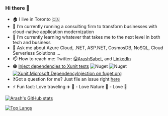 ### Hi there 👋

<!--
**Arash-Sabet/Arash-Sabet** is a ✨ _special_ ✨ repository because its `README.md` (this file) appears on your GitHub profile.

Here are some ideas to get you started:

- 🔭 I’m currently working on ...
- 🌱 I’m currently learning ...
- 👯 I’m looking to collaborate on ...
- 🤔 I’m looking for help with ...
- 💬 Ask me about ...
- 📫 How to reach me: ...
- 😄 Pronouns: ...
- ⚡ Fun fact: ...
-->

- 🏠 I live in Toronto 🇨🇦
- 🔭 I’m currently running a consulting firm to transform businesses with cloud-native application modernization
- 🌱 I’m currently learning whatever that takes me to the next level in both tech and business
- 💬 Ask me about Azure Cloud, .NET, ASP.NET, CosmosDB, NoSQL, Cloud Serverless Solutions ...
- 📫 How to reach me: Twitter: [@ArashSabet](https://twitter.com/arashsabet), and [LinkedIn](https://www.linkedin.com/in/arashsabet/)
- 🟠 [Inject dependencies to Xunit tests](https://github.com/Umplify/xunit-dependency-injection) ![Nuget](https://img.shields.io/nuget/v/Xunit.Microsoft.DependencyInjection)
![Nuget](https://img.shields.io/nuget/dt/Xunit.Microsoft.DependencyInjection)
[![Xunit.Microsoft.DependencyInjection on fuget.org](https://www.fuget.org/packages/Xunit.Microsoft.DependencyInjection/badge.svg)](https://www.fuget.org/packages/Xunit.Microsoft.DependencyInjection)
- ❓Got a question for me? Just file an issue right [here](https://github.com/Arash-Sabet/Arash-Sabet/issues/new)
- ⚡ Fun fact: Love traveling :airplane: 🌴 - Love Nature 🌲 - Love :sushi:

[![Arash's GitHub stats](https://github-readme-stats.vercel.app/api?username=Arash-Sabet&hide=stars&count_private=true&show_icons=true&theme=calm&hide_rank=true)](https://github.com/arash-sabet)

[![Top Langs](https://github-readme-stats.vercel.app/api/top-langs/?username=Arash-Sabet&theme=calm&langs_count=10&layout=compact)](https://github.com/Arash-Sabet)

